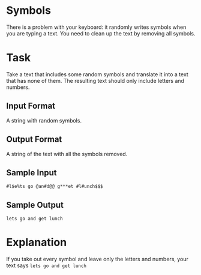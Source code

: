 # Symbols
There is a problem with your keyboard: it randomly writes symbols when you are typing a text. You need to clean up the text by removing all symbols.

# Task
Take a text that includes some random symbols and translate it into a text that has none of them. The resulting text should only include letters and numbers.

## Input Format
A string with random symbols.

## Output Format 
A string of the text with all the symbols removed.

## Sample Input 
`#l$e%ts go @an#d@@ g***et #l#unch$$$`

## Sample Output 
`lets go and get lunch`

# Explanation
If you take out every symbol and leave only the letters and numbers, your text says `lets go and get lunch`
